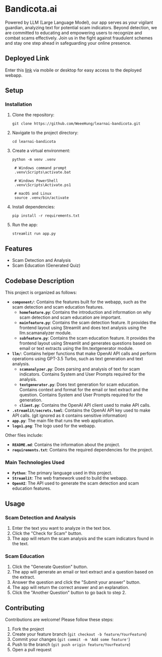 # Bandicota.ai

Powered by LLM (Large Language Model), our app serves as your vigilant guardian, analyzing text for potential scam indicators. 
Beyond detection, we are committed to educating and empowering users to recognize and combat scams effectively. 
Join us in the fight against fraudulent schemes and stay one step ahead in safeguarding your online presence.

## Deployed Link

Enter this [link](https://bandicota-ai.streamlit.app/) via mobile or desktop for easy access to the deployed webapp.


## Setup

### Installation
1. Clone the repository:
   ```
   git clone https://github.com/WeeeHung/learnai-bandicota.git
   ```
2. Navigate to the project directory:
   ```
   cd learnai-bandicota
   ```
3. Create a virtual environment:
   ```
   python -m venv .venv

    # Windows command prompt
    .venv\Scripts\activate.bat

    # Windows PowerShell
    .venv\Scripts\Activate.ps1

    # macOS and Linux
    source .venv/bin/activate
   ```
4. Install dependencies:
    ```
    pip install -r requirements.txt
    ```
5. Run the app:
    ```
    streamlit run app.py
    ```

## Features

- Scam Detection and Analysis
- Scam Education (Generated Quiz)

## Codebase Description

This project is organized as follows:

- **`component/`**: Contains the features built for the webapp, such as the scam detection and scam education features.
    - **`homefeature.py`**: Contains the introduction and information on why scam detection and scam education are important.
    - **`mainfeature.py`**: Contains the scam detection feature. It provides the frontend layout using Streamlit and does text analysis using the llm.scamanalyzer module.
    - **`subfeature.py`**: Contains the scam education feature. It provides the frontend layout using Streamlit and generates questions based on email or text extracts using the llm.textgenerator module.
- **`llm/`**: Contains helper functions that make OpenAI API calls and perform operations using GPT-3.5 Turbo, such as text generation and text analysis.
    - **`scamanalyzer.py`**: Does parsing and analysis of text for scam indicators. Contains System and User Prompts required for the analysis.
    - **`textgenerator.py`**: Does text generation for scam education. Contains context and format for the email or text extract and the question. Contains System and User Prompts required for the generation.
    - **`client.py`**: Contains the OpenAI API client used to make API calls.
- **`.streamlit/secrets.toml`**: Contains the OpenAI API key used to make API calls. (git ignored as it contains sensitive information) 
- **`app.py`**: The main file that runs the web application.
- **`logo1.png`**: The logo used for the webapp.

Other files include:
- **`README.md`**: Contains the information about the project.
- **`requirements.txt`**: Contains the required dependencies for the project.


### Main Technologies Used

- **`Python`**: The primary language used in this project.
- **`Streamlit`**: The web framework used to build the webapp.
- **`OpenAI`**: The API used to generate the scam detection and scam education features.

## Usage

### Scam Detection and Analysis

1. Enter the text you want to analyze in the text box.
2. Click the "Check for Scam" button.
3. The app will return the scam analysis and the scam indicators found in the text.

### Scam Education

1. Click the "Generate Question" button.
2. The app will generate an email or text extract and a question based on the extract.
3. Answer the question and click the "Submit your answer" button.
4. The app will return the correct answer and an explanation.
5. Click the "Another Question" button to go back to step 2.

## Contributing

Contributions are welcome! Please follow these steps:

1. Fork the project
2. Create your feature branch (`git checkout -b feature/YourFeature`)
3. Commit your changes (`git commit -m 'Add some feature'`)
4. Push to the branch (`git push origin feature/YourFeature`)
5. Open a pull request